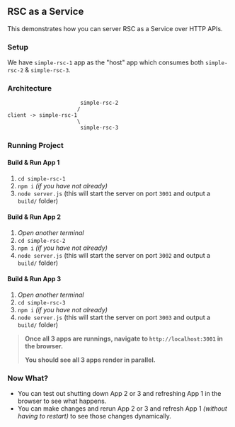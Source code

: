 ## RSC as a Service

This demonstrates how you can server RSC as a Service over HTTP APIs.

### Setup

We have `simple-rsc-1` app as the "host" app which consumes both `simple-rsc-2` & `simple-rsc-3`.

### Architecture

```
                       simple-rsc-2
                      /
client -> simple-rsc-1
                      \
                       simple-rsc-3
```

### Running Project

#### Build & Run App 1

1. `cd simple-rsc-1`
1. `npm i` _(if you have not already)_
1. `node server.js` (this will start the server on port `3001` and output a `build/` folder)

#### Build & Run App 2

1. _Open another terminal_
1. `cd simple-rsc-2`
1. `npm i` _(if you have not already)_
1. `node server.js` (this will start the server on port `3002` and output a `build/` folder)

#### Build & Run App 3

1. _Open another terminal_
1. `cd simple-rsc-3`
1. `npm i` _(if you have not already)_
1. `node server.js` (this will start the server on port `3003` and output a `build/` folder)

> **Once all 3 apps are runnings, navigate to `http://localhost:3001` in the browser.**
> 
> **You should see all 3 apps render in parallel.**

### Now What?

- You can test out shutting down App 2 or 3 and refreshing App 1 in the browser to see what happens.
- You can make changes and rerun App 2 or 3 and refresh App 1 *(without having to restart)* to see those changes dynamically.
